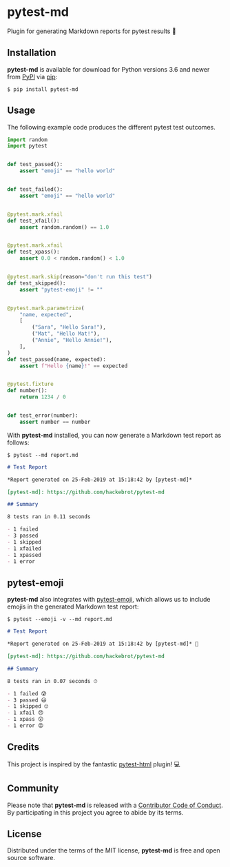 # pytest-md

Plugin for generating Markdown reports for pytest results 📝

## Installation

**pytest-md** is available for download for Python versions 3.6 and newer from
[PyPI][PyPI] via [pip][pip]:

```text
$ pip install pytest-md
```

[PyPI]: https://pypi.org/
[pip]: https://pypi.org/project/pip/

## Usage

The following example code produces the different pytest test outcomes.

```python
import random
import pytest


def test_passed():
    assert "emoji" == "hello world"


def test_failed():
    assert "emoji" == "hello world"


@pytest.mark.xfail
def test_xfail():
    assert random.random() == 1.0


@pytest.mark.xfail
def test_xpass():
    assert 0.0 < random.random() < 1.0


@pytest.mark.skip(reason="don't run this test")
def test_skipped():
    assert "pytest-emoji" != ""


@pytest.mark.parametrize(
    "name, expected",
    [
        ("Sara", "Hello Sara!"),
        ("Mat", "Hello Mat!"),
        ("Annie", "Hello Annie!"),
    ],
)
def test_passed(name, expected):
    assert f"Hello {name}!" == expected


@pytest.fixture
def number():
    return 1234 / 0


def test_error(number):
    assert number == number
```

With **pytest-md** installed, you can now generate a Markdown test report as
follows:

```text
$ pytest --md report.md
```

```Markdown
# Test Report

*Report generated on 25-Feb-2019 at 15:18:42 by [pytest-md]*

[pytest-md]: https://github.com/hackebrot/pytest-md

## Summary

8 tests ran in 0.11 seconds

- 1 failed
- 3 passed
- 1 skipped
- 1 xfailed
- 1 xpassed
- 1 error
```

## pytest-emoji

**pytest-md** also integrates with [pytest-emoji], which allows us to include
emojis in the generated Markdown test report:

```text
$ pytest --emoji -v --md report.md
```

```Markdown
# Test Report

*Report generated on 25-Feb-2019 at 15:18:42 by [pytest-md]* 📝

[pytest-md]: https://github.com/hackebrot/pytest-md

## Summary

8 tests ran in 0.07 seconds ⏱

- 1 failed 😰
- 3 passed 😃
- 1 skipped 🙄
- 1 xfail 😞
- 1 xpass 😲
- 1 error 😡
```

[pytest-emoji]: https://github.com/hackebrot/pytest-emoji

## Credits

This project is inspired by the fantastic [pytest-html] plugin! 💻

[pytest-html]: https://github.com/pytest-dev/pytest-html

## Community

Please note that **pytest-md** is released with a [Contributor Code of
Conduct][code of conduct]. By participating in this project you agree to abide
by its terms.

[code of conduct]: https://github.com/hackebrot/pytest-md/blob/master/CODE_OF_CONDUCT.md

## License

Distributed under the terms of the MIT license, **pytest-md** is free and open
source software.
